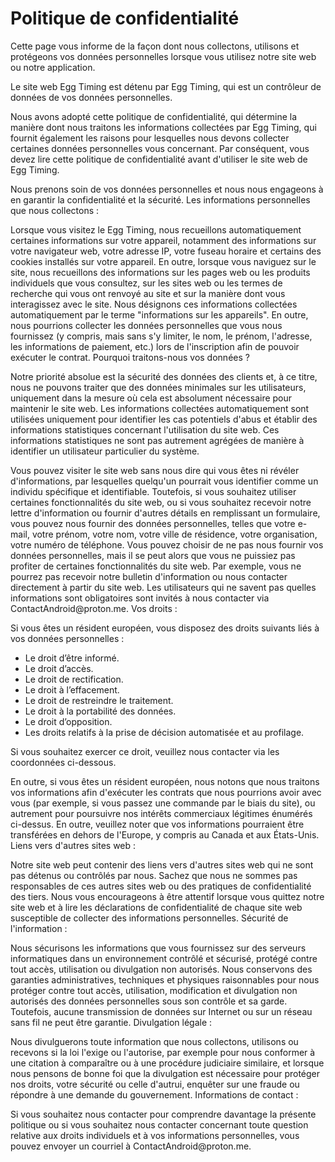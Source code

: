 <html> 
<head> 
<title>Politique de confidentialité</title> 
</head> 

<body> <h1>Politique de confidentialité</h1> 
<p>Cette page vous informe de la façon dont nous collectons, utilisons et protégeons vos données personnelles lorsque vous utilisez notre site web ou notre application.</p> 

<p> 
Le site web Egg Timing est détenu par Egg Timing, qui est un contrôleur de données de vos données personnelles.</p> 
</p> 
<p> 
Nous avons adopté cette politique de confidentialité, qui détermine la manière dont nous traitons les informations collectées par Egg Timing, qui fournit également les raisons pour lesquelles nous devons collecter certaines données personnelles vous concernant. Par conséquent, vous devez lire cette politique de confidentialité avant d'utiliser le site web de Egg Timing.
</p> 
<p> 
Nous prenons soin de vos données personnelles et nous nous engageons à en garantir la confidentialité et la sécurité.
Les informations personnelles que nous collectons :
</p> 
<p> 
Lorsque vous visitez le Egg Timing, nous recueillons automatiquement certaines informations sur votre appareil, notamment des informations sur votre navigateur web, votre adresse IP, votre fuseau horaire et certains des cookies installés sur votre appareil. En outre, lorsque vous naviguez sur le site, nous recueillons des informations sur les pages web ou les produits individuels que vous consultez, sur les sites web ou les termes de recherche qui vous ont renvoyé au site et sur la manière dont vous interagissez avec le site. Nous désignons ces informations collectées automatiquement par le terme "informations sur les appareils". En outre, nous pourrions collecter les données personnelles que vous nous fournissez (y compris, mais sans s'y limiter, le nom, le prénom, l'adresse, les informations de paiement, etc.) lors de l'inscription afin de pouvoir exécuter le contrat.
Pourquoi traitons-nous vos données ?
</p> 
<p> 
Notre priorité absolue est la sécurité des données des clients et, à ce titre, nous ne pouvons traiter que des données minimales sur les utilisateurs, uniquement dans la mesure où cela est absolument nécessaire pour maintenir le site web. Les informations collectées automatiquement sont utilisées uniquement pour identifier les cas potentiels d'abus et établir des informations statistiques concernant l'utilisation du site web. Ces informations statistiques ne sont pas autrement agrégées de manière à identifier un utilisateur particulier du système.
</p> 
<p> 
Vous pouvez visiter le site web sans nous dire qui vous êtes ni révéler d'informations, par lesquelles quelqu'un pourrait vous identifier comme un individu spécifique et identifiable. Toutefois, si vous souhaitez utiliser certaines fonctionnalités du site web, ou si vous souhaitez recevoir notre lettre d'information ou fournir d'autres détails en remplissant un formulaire, vous pouvez nous fournir des données personnelles, telles que votre e-mail, votre prénom, votre nom, votre ville de résidence, votre organisation, votre numéro de téléphone. Vous pouvez choisir de ne pas nous fournir vos données personnelles, mais il se peut alors que vous ne puissiez pas profiter de certaines fonctionnalités du site web. Par exemple, vous ne pourrez pas recevoir notre bulletin d'information ou nous contacter directement à partir du site web. Les utilisateurs qui ne savent pas quelles informations sont obligatoires sont invités à nous contacter via ContactAndroid@proton.me.
Vos droits :
</p> 
<p> 
Si vous êtes un résident européen, vous disposez des droits suivants liés à vos données personnelles :
</p> 
<ul> <li>Le droit d’être informé.</li> <li>Le droit d’accès.</li> <li>Le droit de rectification.</li> <li>Le droit à l’effacement.</li> <li>Le droit de restreindre le traitement.</li> <li>Le droit à la portabilité des données.</li> <li>Le droit d’opposition.</li> <li>Les droits relatifs à la prise de décision automatisée et au profilage.</li>
</ul>

<p> 
Si vous souhaitez exercer ce droit, veuillez nous contacter via les coordonnées ci-dessous.
</p> 
<p> 
En outre, si vous êtes un résident européen, nous notons que nous traitons vos informations afin d'exécuter les contrats que nous pourrions avoir avec vous (par exemple, si vous passez une commande par le biais du site), ou autrement pour poursuivre nos intérêts commerciaux légitimes énumérés ci-dessus. En outre, veuillez noter que vos informations pourraient être transférées en dehors de l'Europe, y compris au Canada et aux États-Unis.
Liens vers d'autres sites web :
</p> 
<p> 
Notre site web peut contenir des liens vers d'autres sites web qui ne sont pas détenus ou contrôlés par nous. Sachez que nous ne sommes pas responsables de ces autres sites web ou des pratiques de confidentialité des tiers. Nous vous encourageons à être attentif lorsque vous quittez notre site web et à lire les déclarations de confidentialité de chaque site web susceptible de collecter des informations personnelles.
Sécurité de l'information :
</p> 
<p> 
Nous sécurisons les informations que vous fournissez sur des serveurs informatiques dans un environnement contrôlé et sécurisé, protégé contre tout accès, utilisation ou divulgation non autorisés. Nous conservons des garanties administratives, techniques et physiques raisonnables pour nous protéger contre tout accès, utilisation, modification et divulgation non autorisés des données personnelles sous son contrôle et sa garde. Toutefois, aucune transmission de données sur Internet ou sur un réseau sans fil ne peut être garantie.
Divulgation légale :
</p> 
<p> 
Nous divulguerons toute information que nous collectons, utilisons ou recevons si la loi l'exige ou l'autorise, par exemple pour nous conformer à une citation à comparaître ou à une procédure judiciaire similaire, et lorsque nous pensons de bonne foi que la divulgation est nécessaire pour protéger nos droits, votre sécurité ou celle d'autrui, enquêter sur une fraude ou répondre à une demande du gouvernement.
Informations de contact :
</p> 
<p> 
Si vous souhaitez nous contacter pour comprendre davantage la présente politique ou si vous souhaitez nous contacter concernant toute question relative aux droits individuels et à vos informations personnelles, vous pouvez envoyer un courriel à ContactAndroid@proton.me. 
</p> 
</body> 

</html>
